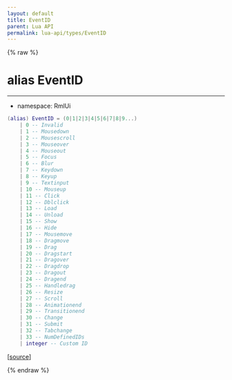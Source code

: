 ```yaml
---
layout: default
title: EventID
parent: Lua API
permalink: lua-api/types/EventID
---
```


{% raw %}

# alias EventID
---

- namespace: RmlUi



```lua
(alias) EventID = (0|1|2|3|4|5|6|7|8|9...)
    | 0 -- Invalid
    | 1 -- Mousedown
    | 2 -- Mousescroll
    | 3 -- Mouseover
    | 4 -- Mouseout
    | 5 -- Focus
    | 6 -- Blur
    | 7 -- Keydown
    | 8 -- Keyup
    | 9 -- Textinput
    | 10 -- Mouseup
    | 11 -- Click
    | 12 -- Dblclick
    | 13 -- Load
    | 14 -- Unload
    | 15 -- Show
    | 16 -- Hide
    | 17 -- Mousemove
    | 18 -- Dragmove
    | 19 -- Drag
    | 20 -- Dragstart
    | 21 -- Dragover
    | 22 -- Dragdrop
    | 23 -- Dragout
    | 24 -- Dragend
    | 25 -- Handledrag
    | 26 -- Resize
    | 27 -- Scroll
    | 28 -- Animationend
    | 29 -- Transitionend
    | 30 -- Change
    | 31 -- Submit
    | 32 -- Tabchange
    | 33 -- NumDefinedIDs
    | integer -- Custom ID

```




[<a href="https://github.com/beyond-all-reason/RecoilEngine/blob/b29554ca8a91605fa235eafe60ad740783359665/rts/Rml/SolLua/bind/Global.cpp#L189-L226" target="_blank">source</a>]


{% endraw %}